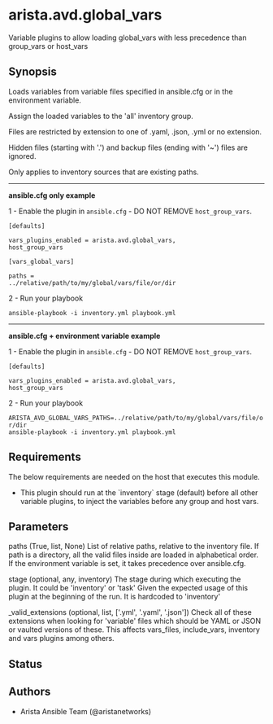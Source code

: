 # arista.avd.global_vars

Variable plugins to allow loading global\_vars with less precedence than group\_vars or host\_vars

## Synopsis

Loads variables from variable files specified in ansible\.cfg or in the environment variable\.

Assign the loaded variables to the \'all\' inventory group\.

Files are restricted by extension to one of \.yaml\, \.json\, \.yml or no extension\.

Hidden files \(starting with \'\.\'\) and backup files \(ending with \'\~\'\) files are ignored\.

Only applies to inventory sources that are existing paths\.

<hr>

<b>ansible\.cfg only example</b>

1 \- Enable the plugin in <code>ansible\.cfg</code> \- DO NOT REMOVE <code>host\_group\_vars</code>\.

<code>\[defaults\]</code>

<code>vars\_plugins\_enabled \= arista\.avd\.global\_vars\, host\_group\_vars</code>

<code>\[vars\_global\_vars\]</code>

<code>paths \= \.\./relative/path/to/my/global/vars/file/or/dir</code>

2 \- Run your playbook

<code>ansible\-playbook \-i inventory\.yml playbook\.yml</code>

<hr>

<b>ansible\.cfg \+ environment variable example</b>

1 \- Enable the plugin in <code>ansible\.cfg</code> \- DO NOT REMOVE <code>host\_group\_vars</code>\.

<code>\[defaults\]</code>

<code>vars\_plugins\_enabled \= arista\.avd\.global\_vars\, host\_group\_vars</code>

2 \- Run your playbook

<code>ARISTA\_AVD\_GLOBAL\_VARS\_PATHS\=\.\./relative/path/to/my/global/vars/file/or/dir ansible\-playbook \-i inventory\.yml playbook\.yml</code>

## Requirements

The below requirements are needed on the host that executes this module.

- This plugin should run at the \`inventory\` stage \(default\) before all other variable plugins\, to inject the variables before any group and host vars\.

## Parameters

  paths (True, list, None)
    List of relative paths\, relative to the inventory file\.
    If path is a directory\, all the valid files inside are loaded in alphabetical order\.
    If the environment variable is set\, it takes precedence over ansible\.cfg\.

  stage (optional, any, inventory)
    The stage during which executing the plugin\. It could be \'inventory\' or \'task\'
    Given the expected usage of this plugin at the beginning of the run\. It is hardcoded to \'inventory\'

  _valid_extensions (optional, list, ['.yml', '.yaml', '.json'])
    Check all of these extensions when looking for \'variable\' files which should be YAML or JSON or vaulted versions of these\.
    This affects vars\_files\, include\_vars\, inventory and vars plugins among others\.

## Status

## Authors

- Arista Ansible Team (@aristanetworks)
